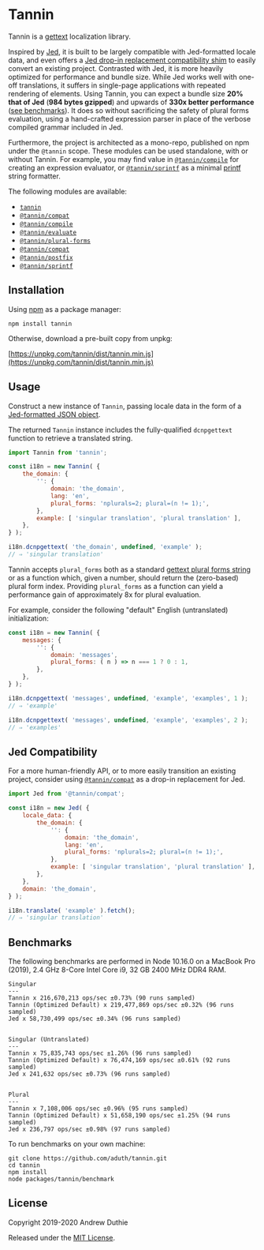 Tannin
======

Tannin is a [gettext](https://www.gnu.org/software/gettext/) localization library.

Inspired by [Jed](https://github.com/messageformat/Jed), it is built to be largely compatible with Jed-formatted locale data, and even offers a [Jed drop-in replacement compatibility shim](#jed-compatibility) to easily convert an existing project. Contrasted with Jed, it is more heavily optimized for performance and bundle size. While Jed works well with one-off translations, it suffers in single-page applications with repeated rendering of elements. Using Tannin, you can expect a bundle size **20% that of Jed** (**984 bytes gzipped**) and upwards of **330x better performance** ([see benchmarks](#benchmarks)). It does so without sacrificing the safety of plural forms evaluation, using a hand-crafted expression parser in place of the verbose compiled grammar included in Jed.

Furthermore, the project is architected as a mono-repo, published on npm under the `@tannin` scope. These modules can be used standalone, with or without Tannin. For example, you may find value in [`@tannin/compile`](https://www.npmjs.com/package/@tannin/compile) for creating an expression evaluator, or [`@tannin/sprintf`](https://www.npmjs.com/package/@tannin/sprintf) as a minimal [printf](https://en.wikipedia.org/wiki/Printf_format_string) string formatter.

The following modules are available:

- [`tannin`](https://www.npmjs.com/package/tannin)
- [`@tannin/compat`](https://www.npmjs.com/package/@tannin/compat)
- [`@tannin/compile`](https://www.npmjs.com/package/@tannin/compile)
- [`@tannin/evaluate`](https://www.npmjs.com/package/@tannin/evaluate)
- [`@tannin/plural-forms`](https://www.npmjs.com/package/@tannin/plural-forms)
- [`@tannin/compat`](https://www.npmjs.com/package/@tannin/compat)
- [`@tannin/postfix`](https://www.npmjs.com/package/@tannin/postfix)
- [`@tannin/sprintf`](https://www.npmjs.com/package/@tannin/sprintf)

## Installation

Using [npm](https://www.npmjs.com/) as a package manager:

```
npm install tannin
```

Otherwise, download a pre-built copy from unpkg:

[https://unpkg.com/tannin/dist/tannin.min.js](https://unpkg.com/tannin/dist/tannin.min.js)

## Usage

Construct a new instance of `Tannin`, passing locale data in the form of a [Jed-formatted JSON object](http://messageformat.github.io/Jed/).

The returned `Tannin` instance includes the fully-qualified `dcnpgettext` function to retrieve a translated string.

```js
import Tannin from 'tannin';

const i18n = new Tannin( {
	the_domain: {
		'': {
			domain: 'the_domain',
			lang: 'en',
			plural_forms: 'nplurals=2; plural=(n != 1);',
		},
		example: [ 'singular translation', 'plural translation' ],
	},
} );

i18n.dcnpgettext( 'the_domain', undefined, 'example' );
// ⇒ 'singular translation'
```

Tannin accepts `plural_forms` both as a standard [gettext plural forms string](https://www.gnu.org/software/gettext/manual/html_node/Plural-forms.html) or as a function which, given a number, should return the (zero-based) plural form index. Providing `plural_forms` as a function can yield a performance gain of approximately 8x for plural evaluation.

For example, consider the following "default" English (untranslated) initialization:

```js
const i18n = new Tannin( {
	messages: {
		'': {
			domain: 'messages',
			plural_forms: ( n ) => n === 1 ? 0 : 1,
		},
	},
} );

i18n.dcnpgettext( 'messages', undefined, 'example', 'examples', 1 );
// ⇒ 'example'

i18n.dcnpgettext( 'messages', undefined, 'example', 'examples', 2 );
// ⇒ 'examples'
```

## Jed Compatibility

For a more human-friendly API, or to more easily transition an existing project, consider using [`@tannin/compat`](https://www.npmjs.com/package/@tannin/compat) as a drop-in replacement for Jed.

```js
import Jed from '@tannin/compat';

const i18n = new Jed( {
	locale_data: {
		the_domain: {
			'': {
				domain: 'the_domain',
				lang: 'en',
				plural_forms: 'nplurals=2; plural=(n != 1);',
			},
			example: [ 'singular translation', 'plural translation' ],
		},
	},
	domain: 'the_domain',
} );

i18n.translate( 'example' ).fetch();
// ⇒ 'singular translation'
```

## Benchmarks

The following benchmarks are performed in Node 10.16.0 on a MacBook Pro (2019), 2.4 GHz 8-Core Intel Core i9, 32 GB 2400 MHz DDR4 RAM.

```
Singular
---
Tannin x 216,670,213 ops/sec ±0.73% (90 runs sampled)
Tannin (Optimized Default) x 219,477,869 ops/sec ±0.32% (96 runs sampled)
Jed x 58,730,499 ops/sec ±0.34% (96 runs sampled)


Singular (Untranslated)
---
Tannin x 75,835,743 ops/sec ±1.26% (96 runs sampled)
Tannin (Optimized Default) x 76,474,169 ops/sec ±0.61% (92 runs sampled)
Jed x 241,632 ops/sec ±0.73% (96 runs sampled)


Plural
---
Tannin x 7,108,006 ops/sec ±0.96% (95 runs sampled)
Tannin (Optimized Default) x 51,658,190 ops/sec ±1.25% (94 runs sampled)
Jed x 236,797 ops/sec ±0.98% (97 runs sampled)
```

To run benchmarks on your own machine:

```
git clone https://github.com/aduth/tannin.git
cd tannin
npm install
node packages/tannin/benchmark
```

## License

Copyright 2019-2020 Andrew Duthie

Released under the [MIT License](https://opensource.org/licenses/MIT).
